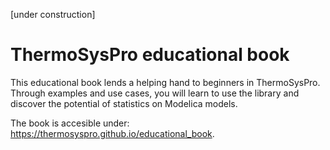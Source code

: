 [under construction]

# ThermoSysPro educational book

This educational book lends a helping hand to beginners in ThermoSysPro. Through examples and use cases, you will learn to use the library and discover the potential of statistics on Modelica models.

The book is accesible under: https://thermosyspro.github.io/educational_book.
